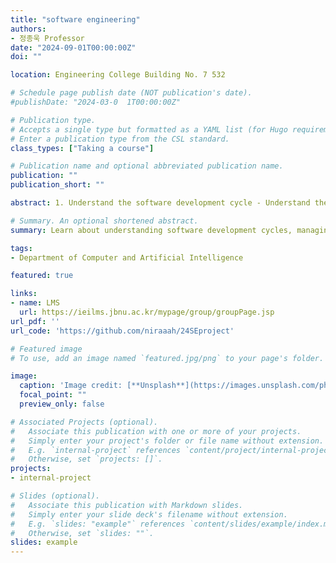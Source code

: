 ```yaml
---
title: "software engineering"
authors:
- 정종욱 Professor
date: "2024-09-01T00:00:00Z"
doi: ""

location: Engineering College Building No. 7 532

# Schedule page publish date (NOT publication's date).
#publishDate: "2024-03-0  1T00:00:00Z"

# Publication type.
# Accepts a single type but formatted as a YAML list (for Hugo requirements).
# Enter a publication type from the CSL standard.
class_types: ["Taking a course"]

# Publication name and optional abbreviated publication name.
publication: ""
publication_short: ""

abstract: 1. Understand the software development cycle - Understand the software development cycle and engineering approach, and comprehensively learn the requirements analysis, design, implementation, testing, deployment and maintenance steps. 2. Software Requirements Management - Learn the techniques for collecting, analyzing, documenting, tracking and managing requirements to understand the importance of defining efficient and clear requirements and apply them to real projects. 3. Software Design Techniques - Learn about the various techniques and principles of software design, understand the importance of software architecture and the impact of correct design decisions on the entire development process. 4. Software Test - Learn test techniques and strategies to improve software quality, such as test techniques, test case making, error tracking and correcting, and improve test performance on real projects. 5. Software Project Management - By acquiring software project management skills such as project planning, schedule management, risk management, and team collaboration, it aims to complete the project successfully. 6. Practical Software Project Experience - Students gain actual software development experience through team projects and improve collaboration skills and problem solving skills required in the field.

# Summary. An optional shortened abstract.
summary: Learn about understanding software development cycles, managing software requirements, designing software, testing software, and managing software projects and experience practical software projects.

tags:
- Department of Computer and Artificial Intelligence

featured: true

links:
- name: LMS
  url: https://ieilms.jbnu.ac.kr/mypage/group/groupPage.jsp
url_pdf: ''
url_code: 'https://github.com/niraaah/24SEproject'

# Featured image
# To use, add an image named `featured.jpg/png` to your page's folder.

image:
  caption: 'Image credit: [**Unsplash**](https://images.unsplash.com/photo-1581090698603-a8a626ffdc14?q=80&w=2670&auto=format&fit=crop&ixlib=rb-4.0.3&ixid=M3wxMjA3fDB8MHxwaG90by1wYWdlfHx8fGVufDB8fHx8fA%3D%3D)'
  focal_point: ""
  preview_only: false

# Associated Projects (optional).
#   Associate this publication with one or more of your projects.
#   Simply enter your project's folder or file name without extension.
#   E.g. `internal-project` references `content/project/internal-project/index.md`.
#   Otherwise, set `projects: []`.
projects:
- internal-project

# Slides (optional).
#   Associate this publication with Markdown slides.
#   Simply enter your slide deck's filename without extension.
#   E.g. `slides: "example"` references `content/slides/example/index.md`.
#   Otherwise, set `slides: ""`.
slides: example
---
```


